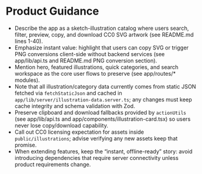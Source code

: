 # Product Guidance

- Describe the app as a sketch-illustration catalog where users search, filter, preview, copy, and download CC0 SVG artwork (see README.md lines 1-40).
- Emphasize instant value: highlight that users can copy SVG or trigger PNG conversions client-side without backend services (see app/lib/api.ts and README.md PNG conversion section).
- Mention hero, featured illustrations, quick categories, and search workspace as the core user flows to preserve (see app/routes/* modules).
- Note that all illustration/category data currently comes from static JSON fetched via `fetchStaticJson` and cached in `app/lib/server/illustration-data.server.ts`; any changes must keep cache integrity and schema validation with Zod.
- Preserve clipboard and download fallbacks provided by `actionUtils` (see app/lib/api.ts and app/components/illustration-card.tsx) so users never lose copy/download capability.
- Call out CC0 licensing expectation for assets inside `public/illustrations`; advise verifying any new assets keep that promise.
- When extending features, keep the “instant, offline-ready” story: avoid introducing dependencies that require server connectivity unless product requirements change.
